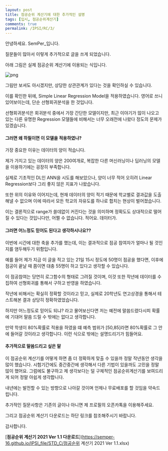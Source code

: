 ```yaml
---
layout: post
title: 점공순위 계산기에 대한 추가적인 설명
tags: [입시, 점공순위계산기]
comments: true
permalink: /IPSI/RC/3/
---
```


안녕하세요. SemPer_입니다.

질문들이 많아서 이렇게 추가적으로 글을 쓰게 되었습니다.

아래 그림은 실제 점공순위 계산기에 이용되는 식입니다.

![png](https://semper-16.github.io/img/1234.png)



그림만 보셔도 아시겠지만, 상당한 상관관계가 있다는 것을 확인하실 수 있습니다.

이를 확인한 뒤에, Simple Linear Regression Model을 적용하였습니다. 영어로 쓰니 있어보이는데, 단순 선형회귀분석을 한 것입니다.

선형회귀분석은 회귀분석 중에서 가장 간단한 모델이지만, 최근 이야기가 많이 나오고 있는 다른 유명한 Regression 모델들에 비해서는 너무 오래전에 나왔다 정도의 문제가 있겠습니다.



#### 그러면 왜 하필이면 이 모델을 적용하였나?

가장 중요한 이유는 데이터의 양이 적습니다.

제가 가지고 있는 데이터의 양은 200여개로, 복잡한 다른 머신러닝이나 딥러닝의 모델을 이용하기에는 굉장히 부족합니다.

실제로 기초적인 DL인 ANN을 시도를 해보았으나, 양이 너무 적어 오히려 Linear Regression보다 그리 좋지 않은 지표가 나왔습니다.

또한 위의 이유와 이어지는데, 현재 데이터의 양이 적기 때문에 학교별로 결과값을 도출해낼 수 없으며 이에 따라서 모든 학교의 자유도를 하나로 합치는 현상이 벌어졌습니다.

이는 결론적으로 range가 쓸데없이 커진다는 것을 의미하며 정확도도 상대적으로 떨어질 수 있다는 것입니다만, 어쩔 수 없습니다. 적어요. 데이터가.



#### 그러면 어느정도 믿어도 된다고 생각하시나요??

이번에 시간에 대한 축을 추가를 했는데, 이는 결과적으로 점공 참여자가 얼마나 될 것인지를 염두해두기 위함입니다.

예를 들어 제가 지금 이 글을 적고 있는 21일 15시 정도에 50명이 점공을 했다면, 이후에 점공이 끝날 때 쯤이면 대충 55명이 하고 있다고 생각할 수 있습니다.

이 점공참여는 당연히 로그함수의 형태로 그려질 것이며, 이것 또한 작년에 데이터를 수집하여 선형회귀를 통해서 구하고 반영을 하였습니다.

작년에 비해서는 확실히 정확할 것이라고 믿고, 실제로 20학년도 연고상경을 통해서 테스트해본 결과 상당히 정확하였었습니다.

하지만 어느정도로 믿어도 되냐? 라고 물어보신다면 저는 예전에 말씀드렸다시피 확률에 기대어 말씀 드릴 수 밖에는 없다고 생각합니다.

만약 학생이 80%확률로 적용을 하였을 떄 예측 범위가 [50,85]라면 80%확률로 그 안에 들어갈 것이라고 생각합니다. 이런 식으로 밖에는 설명드리기가 힘들어요.





#### 추가적으로 말씀드리고 싶은 말

이 점공순위 계산기를 어떻게 하면 좀 더 정확하게 맞출 수 있을까 정말 작년동안 생각을 많이 했습니다. 시험기간에도 중간중간에 생각해서 다른 기법이 있을까도 고민을 정말 많이 했어요. 그럼에도 불구하고 제 생각보다는 덜 구체적인 점공순위계산기를 보여드리게 되어 정말 아쉽게 생각합니다.

내년에는 발전할 수 있는 방향으로 나아갈 것이며 언제나 무료배포를 할 것임을 약속드립니다.



추가적인 질문사항은 기존의 글이나 아니면 제 프로필의 오픈카톡을 이용해주세요.



그리고 점공순위 계산기 다운로드는 하단 링크를 참조해주시기 바랍니다.



감사합니다.





[**점공순위 계산기 2021 Ver 1.1 다운로드**](https://semper-16.github.io/IPSI_file/STD_C/점공순위 계산기 2021 Ver 1.1.xlsx)